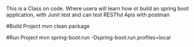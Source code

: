 This is a Class on code. Where usera will learn how ot build an spring boot application, with Junit test and can test RESTful Apis with postman

#Build Project
mvn clean package

#Run Project
mvn spring-boot:run -Dspring-boot.run.profiles=local